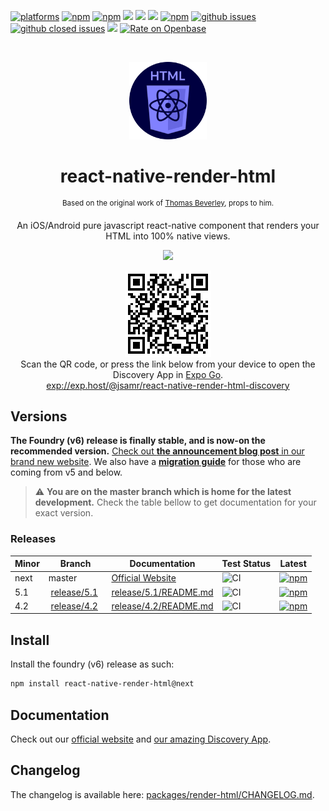 [![platforms](https://img.shields.io/badge/platforms-Android%20%7C%20iOS%20%7C%20MacOs%20%7C%20Windows-brightgreen.svg?colorB=191A17)](#)
[![npm](https://img.shields.io/npm/v/react-native-render-html/latest)](https://www.npmjs.com/package/react-native-render-html)
[![npm](https://img.shields.io/npm/v/react-native-render-html/next)](https://www.npmjs.com/package/react-native-render-html)
[![](https://img.shields.io/badge/semver-2.0.0-e10079.svg)](https://semver.org/spec/v2.0.0.html)
[![](https://img.shields.io/codecov/c/gh/meliorence/react-native-render-html)](https://codecov.io/gh/meliorence/react-native-render-html)
[![](https://github.com/meliorence/react-native-render-html/workflows/CI/badge.svg?branch=master)](https://github.com/meliorence/react-native-render-html/actions?query=branch%3Amaster+workflow%3ACI)
[![npm](https://img.shields.io/npm/dm/react-native-render-html.svg?colorB=007ec6)](https://www.npmjs.com/package/react-native-render-html)
[![github issues](https://img.shields.io/github/issues/meliorence/react-native-render-html.svg)](https://github.com/meliorence/react-native-render-html/issues)
[![github closed issues](https://img.shields.io/github/issues-closed/meliorence/react-native-render-html.svg?colorB=44cc11)](https://github.com/meliorence/react-native-render-html/issues?q=is%3Aissue+is%3Aclosed)
[![](https://img.shields.io/discord/736906960041148476?label=discord)](https://discord.gg/dbEMMJM)
[![Rate on Openbase](https://badges.openbase.com/js/rating/react-native-render-html.svg)](https://openbase.com/js/react-native-render-html?utm_source=embedded&utm_medium=badge&utm_campaign=rate-badge)

<br>
<p align="center">
    <a href="https://meliorence.github.io/react-native-render-html/"><img width="124" height="124" src="assets/logo.svg"></a>
</p>
<h1 align="center">react-native-render-html</h1>
<p align="center">
  <sup>Based on the original work of <a href="https://github.com/Thomas101">Thomas Beverley</a>, props to him.</sup>
</p>
<p align="center">
An iOS/Android pure javascript react-native component that renders your HTML into 100% native views.
</p>
<p align="center">
    <a href="https://meliorence.github.io/react-native-render-html/"><img src="http://i.giphy.com/26tkmjBLvThP0TSak.gif"></a>
</p>
<p align="center">
  <img src="./assets/discovery-expo-qr.png"/><br>
  Scan the QR code, or press the link below from your device to open the Discovery App in <a href="https://expo.io/client">Expo Go</a>.<br>
<a href="exp://exp.host/@jsamr/react-native-render-html-discovery">
  exp://exp.host/@jsamr/react-native-render-html-discovery
</a>
</p>

## Versions

**The Foundry (v6) release is finally stable, and is now-on the recommended
version.** [Check out **the announcement blog post** in our brand new
website](https://meliorence.github.io/react-native-render-html/blog/2021/06/07/foundry-announcement).
We also have a [**migration
guide**](https://meliorence.github.io/react-native-render-html/docs/migration-guide)
for those who are coming from v5 and below.

> :warning: **You are on the master branch which is home for the latest development.**
> Check the table bellow to get documentation for your exact
> version.

### Releases

| Minor | Branch                                                                                    | Documentation                                                                                              | Test Status                                                                                               | Latest                                                                         |
| ----- | ----------------------------------------------------------------------------------------- | ---------------------------------------------------------------------------------------------------------- | --------------------------------------------------------------------------------------------------------- | ------------------------------------------------------------------------------ |
| next  | master                                                                                    | [Official Website](https://meliorence.github.io/react-native-render-html/)                                 | ![CI](https://github.com/meliorence/react-native-render-html/workflows/CI/badge.svg?branch=master)        | [![npm](https://img.shields.io/npm/v/react-native-render-html/next)](#)        |
| 5.1   |  [release/5.1](https://github.com/meliorence/react-native-render-html/tree/release/5.1)   | [release/5.1/README.md](https://github.com/meliorence/react-native-render-html/blob/release/5.1/README.md) | ![CI](https://github.com/meliorence/react-native-render-html/workflows/CI/badge.svg?branch=release%2F5.1) | [![npm](https://img.shields.io/npm/v/react-native-render-html/release/5.1)](#) |
| 4.2   |  [release/4.2](https://github.com/meliorence/react-native-render-html/tree/release/4.2)   | [release/4.2/README.md](https://github.com/meliorence/react-native-render-html/blob/release/4.2/README.md) | ![CI](https://github.com/meliorence/react-native-render-html/workflows/CI/badge.svg?branch=release%2F4.2) | [![npm](https://img.shields.io/npm/v/react-native-render-html/release/4.2)](#) |

<a name="prereleases"></a>

## Install

Install the foundry (v6) release as such:

```bash
npm install react-native-render-html@next
```

## Documentation

Check out our [official website](https://meliorence.github.io/react-native-render-html/) and [our amazing Discovery App](https://expo.io/@jsamr/react-native-render-html-discovery).

## Changelog

The changelog is available here: [packages/render-html/CHANGELOG.md](./packages/render-html/CHANGELOG.md).
